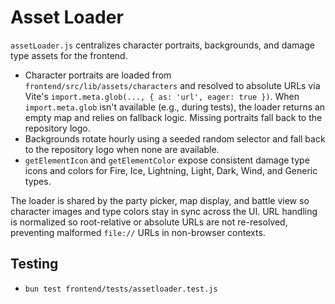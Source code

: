 # Asset Loader

`assetLoader.js` centralizes character portraits, backgrounds, and damage type assets for the frontend.

- Character portraits are loaded from `frontend/src/lib/assets/characters` and resolved to absolute URLs via Vite's `import.meta.glob(..., { as: 'url', eager: true })`. When `import.meta.glob` isn't available (e.g., during tests), the loader returns an empty map and relies on fallback logic. Missing portraits fall back to the repository logo.
- Backgrounds rotate hourly using a seeded random selector and fall back to the repository logo when none are available.
- `getElementIcon` and `getElementColor` expose consistent damage type icons and colors for Fire, Ice, Lightning, Light, Dark, Wind, and Generic types.

The loader is shared by the party picker, map display, and battle view so character images and type colors stay in sync across the UI. URL handling is normalized so root-relative or absolute URLs are not re-resolved, preventing malformed `file://` URLs in non-browser contexts.

## Testing
- `bun test frontend/tests/assetloader.test.js`
